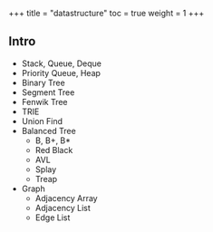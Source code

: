 +++
title  = "datastructure"
toc    = true
weight = 1
+++

## Intro
- Stack, Queue, Deque
- Priority Queue, Heap
- Binary Tree
- Segment Tree
- Fenwik Tree
- TRIE
- Union Find
- Balanced Tree
  - B, B+, B*
  - Red Black
  - AVL
  - Splay
  - Treap
- Graph
  - Adjacency Array
  - Adjacency List
  - Edge List
